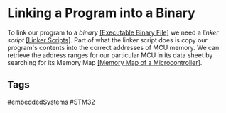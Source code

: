 # Linking a Program into a Binary

To link our program to a *binary* [\[Executable Binary File\]](../202202101926) we need a *linker script* [\[Linker Scripts\]](../202202102126). Part of what the linker script does is copy our program's contents into the correct addresses of MCU memory. We can retrieve the address ranges for our particular MCU in its data sheet by searching for its Memory Map [\[Memory Map of a Microcontroller\]](../202202101936).  

## Tags
#embeddedSystems #STM32
